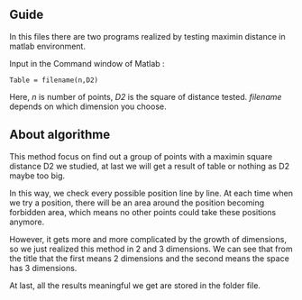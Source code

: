 ## Guide
In this files there are two programs realized by testing maximin distance in matlab environment.

  Input in the Command window of Matlab : 

    Table = filename(n,D2)

Here, _n_ is number of points, _D2_ is the square of distance tested. _filename_ depends on which dimension you choose.

## About algorithme
This method focus on find out a group of points with a maximin square distance D2 we studied, at last we will get a result of table or nothing as D2 maybe too big.

In this way, we check every possible position line by line. At each time when we try a position, there will be an area around the position becoming forbidden area, which means no other points could take these positions anymore.

However, it gets more and more complicated by the growth of dimensions, so we just realized this method in 2 and 3 dimensions. We can see that from the title that the first means 2 dimensions and the second means the space has 3 dimensions.

At last, all the results meaningful we get are stored in the folder file.
